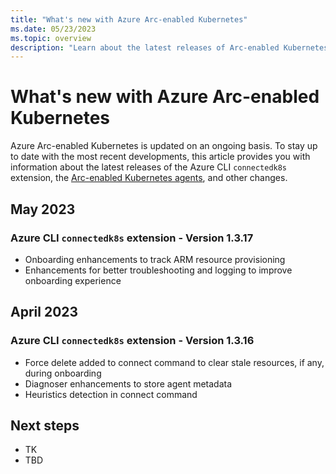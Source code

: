 ```yaml
---
title: "What's new with Azure Arc-enabled Kubernetes"
ms.date: 05/23/2023
ms.topic: overview
description: "Learn about the latest releases of Arc-enabled Kubernetes."
---
```


# What's new with Azure Arc-enabled Kubernetes

Azure Arc-enabled Kubernetes is updated on an ongoing basis. To stay up to date with the most recent developments, this article provides you with information about the latest releases of the Azure CLI `connectedk8s` extension, the [Arc-enabled Kubernetes agents](conceptual-agent-overview.md), and other changes.

## May 2023

### Azure CLI `connectedk8s` extension - Version 1.3.17

- Onboarding enhancements to track ARM resource provisioning
- Enhancements for better troubleshooting and logging to improve onboarding experience

## April 2023

### Azure CLI `connectedk8s` extension - Version 1.3.16

- Force delete added to connect command to clear stale resources, if any, during onboarding
- Diagnoser enhancements to store agent metadata
- Heuristics detection in connect command

## Next steps

- TK
- TBD